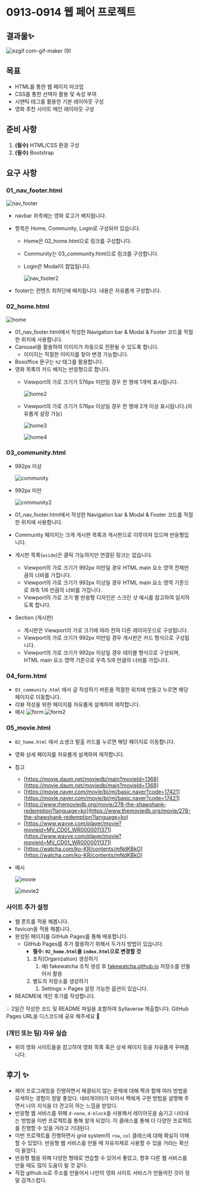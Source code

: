 # 0913-0914 웹 페어 프로젝트
## 결과물✨
![ezgif com-gif-maker (9)](https://user-images.githubusercontent.com/74820869/194736529-305767ca-a35e-44b7-bbf5-c5f869dea776.gif)

## 목표

- HTML를 통한 웹 페이지 마크업
- CSS를 통한 선택자 활용 및 속성 부여
- 시맨틱 태그를 활용한 기본 레이아웃 구성
- 영화 추천 사이트 메인 레이아웃 구성

## 준비 사항

1. **(필수)** HTML/CSS 환경 구성
2. **(필수)** Bootstrap

## 요구 사항

### 01_nav_footer.html

![nav_footer](web_project02.assets/nav_footer.png)

- navbar 좌측에는 영화 로고가 배치됩니다.
- 항목은 Home, Community, Login로 구성되어 있습니다.
    - Home은 02_home.html으로 링크를 구성합니다.
    - Community는 03_community.html으로 링크를 구성합니다.
    - Login은 Modal이 팝업됩니다.
        
        ![nav_footer2](web_project02.assets/nav_footer2.png)
        
- footer는 컨텐츠 최하단에 배치됩니다. 내용은 자유롭게 구성합니다.

### 02_home.html

![home](web_project02.assets/home.png)

- 01_nav_footer.html에서 작성한 Navigation bar & Modal & Footer 코드를 적절한 위치에 사용합니다.
- Carousel을 활용하여 이미지가 자동으로 전환될 수 있도록 합니다.
    - 이미지는 적절한 이미지를 찾아 변경 가능합니다.
- Boxoffice 문구는 `h2` 태그를 활용합니다.
- 영화 목록의 카드 배치는 반응형으로 합니다.
    - Viewport의 가로 크기가 576px 미만일 경우 한 행에 1개씩 표시됩니다.
        
        ![home2](web_project02.assets/home2.png)
        
    - Viewport의 가로 크기가 576px 이상일 경우 한 행에 2개 이상 표시됩니다.(자유롭게 설정 가능)
        
        ![home3](web_project02.assets/home3.png)
        
        ![home4](web_project02.assets/home4.png)
        

### 03_community.html

- 992px 이상
    
    ![community](web_project02.assets/community.png)
    
- 992px 미만
    
    ![community2](web_project02.assets/community2.png)
    
- 01_nav_footer.html에서 작성한 Navigation bar & Modal & Footer 코드를 적절한 위치에 사용합니다.
- Community 페이지는 크게 게시판 목록과 게시판으로 이루어져 있으며 반응형입니다.
- 게시판 목록(`aside`)은 클릭 가능하지만 연결된 링크는 없습니다.
    - Viewport의 가로 크기가 992px 미만일 경우 HTML main 요소 영역 전체만큼의 너비를 가집니다.
    - Viewport의 가로 크기가 992px 이상일 경우 HTML main 요소 영역 기준으로 좌측 1/6 만큼의 너비를 가집니다.
    - Viewport의 가로 크기 별 반응형 디자인은 스크린 샷 예시를 참고하여 일치하도록 합니다.
- Section (게시판)
    - 게시판은 Viewport의 가로 크기에 따라 전혀 다른 레이아웃으로 구성됩니다.
    - Viewport의 가로 크기가 992px 미만일 경우 게시판은 카드 형식으로 구성됩니다.
    - Viewport의 가로 크기가 992px 이상일 경우 테이블 형식으로 구성되며, HTML main 요소 영역 기준으로 우측 5/6 만큼의 너비를 가집니다.

### 04_form.html

- `03_community.html` 에서 글 작성하기 버튼을 적절한 위치에 만들고 누르면 해당 페이지로 이동합니다.
- 리뷰 작성을 위한 페이지를 자유롭게 설계하여 제작합니다.
- 예시
![form](web_project02.assets/form.png)
![form2](web_project02.assets/form2.png)

### 05_movie.html

- `02_home.html` 에서 쇼생크 탈출 카드를 누르면 해당 페이지로 이동합니다.
- 영화 상세 페이지를 자유롭게 설계하여 제작합니다.
- 참고
    - [https://movie.daum.net/moviedb/main?movieId=1368](https://movie.daum.net/moviedb/main?movieId=1368)
    - [https://movie.naver.com/movie/bi/mi/basic.naver?code=17421](https://movie.naver.com/movie/bi/mi/basic.naver?code=17421)
    - [https://www.themoviedb.org/movie/278-the-shawshank-redemption?language=ko](https://www.themoviedb.org/movie/278-the-shawshank-redemption?language=ko)
    - [https://www.wavve.com/player/movie?movieid=MV_CD01_WR0000011371](https://www.wavve.com/player/movie?movieid=MV_CD01_WR0000011371)
    - [https://watcha.com/ko-KR/contents/mNdKBkO](https://watcha.com/ko-KR/contents/mNdKBkO)
- 예시
    
    ![movie](web_project02.assets/movie.png)

    ![movie2](web_project02.assets/movie2.png)
    

### 사이트 추가 설정

- 웹 폰트를 적용 해봅니다.
- favicon을 적용 해봅니다.
- 완성된 페이지를 GitHub Pages를 통해 배포합니다.
    - GitHub Pages를 추가 활용하기 위해서 두가지 방법이 있습니다.
        - **필수: `02_home.html`을 `index.html`으로 변경할 것**
        1. 조직(Organization) 생성하기
            1. 예) fakewatcha 조직 생성 후 [fakewatcha.github.io](http://fakewatcha.github.io) 저장소를 만들어서 활용
        2. 별도의 저장소를 생성하기
            1. Settings > Pages 설정 가능한 옵션이 있습니다. 
- README에 개인 후기를 작성합니다.

<aside>
💡 2일간 작성한 코드 및 README 파일을 포함하여 Syllaverse 제출합니다.
GitHub Pages URL을 디스코드에 공유 해주세요 🙂

</aside>

### (개인 또는 팀) 자유 실습

- 위의 영화 사이트들을 참고하여 영화 목록 혹은 상세 페이지 등을 자유롭게 꾸며봅니다.

## 후기 ✨
- 페어 프로그래밍을 진행하면서 해결되지 않는 문제에 대해 짝과 함께 여러 방법을 모색하는 경험이 정말 좋았다. 네비게이터가 되어서 짝에게 구현 방법을 설명해 주면서 나의 지식을 더 견고히 하는 느낌을 받았다.
- 반응형 웹 서비스를 위해 `d-none`, `d-block`을 사용해서 레이아웃을 숨기고 나타내는 방법을 이번 프로젝트를 통해 알게 되었다. 이 클래스를 통해 더 다양한 프로젝트를 진행할 수 있을 거라고 기대된다.
- 이번 프로젝트를 진행하면서 grid system의 `row`, `col` 클래스에 대해 확실히 이해할 수 있었다. 반응형 웹 서비스를 만들 때 자유자제로 사용할 수 있을 거라는 확신이 들었다.
- 반응형 웹을 위해 다양한 형태로 연습할 수 있어서 좋았고, 향후 다른 웹 서비스를 만들 때도 많이 도움이 될 것 같다.
- 직접 github.io로 주소를 만들어서 나만의 영화 사이트 서비스가 만들어진 것이 정말 감격스럽다.